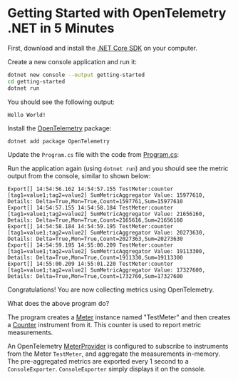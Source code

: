# Getting Started with OpenTelemetry .NET in 5 Minutes

First, download and install the [.NET Core
SDK](https://dotnet.microsoft.com/download) on your computer.

Create a new console application and run it:

```sh
dotnet new console --output getting-started
cd getting-started
dotnet run
```

You should see the following output:

```text
Hello World!
```

Install the
[OpenTelemetry](../../../src/OpenTelemetry/README.md)
package:

```sh
dotnet add package OpenTelemetry
```

Update the `Program.cs` file with the code from [Program.cs](./Program.cs):

Run the application again (using `dotnet run`) and you should see the metric
output from the console, similar to shown below:

<!-- markdownlint-disable MD013 -->
```text
Export[] 14:54:56.162 14:54:57.155 TestMeter:counter [tag1=value1;tag2=value2] SumMetricAggregator Value: 15977610, Details: Delta=True,Mon=True,Count=1597761,Sum=15977610
Export[] 14:54:57.155 14:54:58.184 TestMeter:counter [tag1=value1;tag2=value2] SumMetricAggregator Value: 21656160, Details: Delta=True,Mon=True,Count=2165616,Sum=21656160
Export[] 14:54:58.184 14:54:59.195 TestMeter:counter [tag1=value1;tag2=value2] SumMetricAggregator Value: 20273630, Details: Delta=True,Mon=True,Count=2027363,Sum=20273630
Export[] 14:54:59.195 14:55:00.209 TestMeter:counter [tag1=value1;tag2=value2] SumMetricAggregator Value: 19113300, Details: Delta=True,Mon=True,Count=1911330,Sum=19113300
Export[] 14:55:00.209 14:55:01.220 TestMeter:counter [tag1=value1;tag2=value2] SumMetricAggregator Value: 17327600, Details: Delta=True,Mon=True,Count=1732760,Sum=17327600
```
<!-- markdownlint-enable MD013 -->

Congratulations! You are now collecting metrics using OpenTelemetry.

What does the above program do?

The program creates a
[Meter](https://github.com/open-telemetry/opentelemetry-specification/blob/main/specification/metrics/api.md#meter)
instance named "TestMeter" and then creates a
[Counter](https://github.com/open-telemetry/opentelemetry-specification/blob/main/specification/metrics/api.md#counter)
instrument from it. This counter is used to report metric measurements.

An OpenTelemetry
[MeterProvider](https://github.com/open-telemetry/opentelemetry-specification/blob/main/specification/metrics/api.md#meterprovider)
is configured to subscribe to instruments from the Meter `TestMeter`, and
aggregate the measurements in-memory. The pre-aggregated metrics are exported
every 1 second to a `ConsoleExporter`. `ConsoleExporter` simply displays it on
the console.

